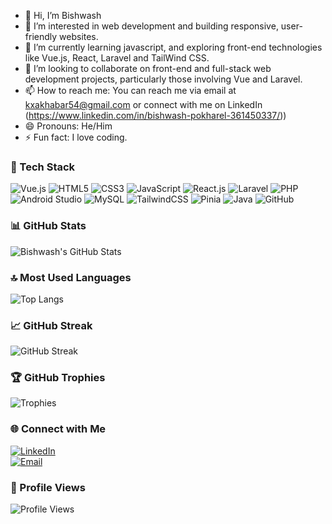 
- 👋 Hi, I’m Bishwash
- 👀 I’m interested in web development and building responsive, user-friendly websites.
- 🌱 I’m currently learning javascript, and exploring front-end technologies like Vue.js, React, Laravel and TailWind CSS.
- 💞️ I’m looking to collaborate on front-end and full-stack web development projects, particularly those involving Vue and Laravel.
- 📫 How to reach me: You can reach me via email at kxakhabar54@gmail.com or connect with me on LinkedIn (https://www.linkedin.com/in/bishwash-pokharel-361450337/))
- 😄 Pronouns: He/Him
- ⚡ Fun fact: I love coding.

### 🔧 Tech Stack

![Vue.js](https://img.shields.io/badge/-Vue.js-4FC08D?logo=vue.js&logoColor=white)
![HTML5](https://img.shields.io/badge/-HTML5-E34F26?logo=html5&logoColor=white)
![CSS3](https://img.shields.io/badge/-CSS3-1572B6?logo=css3&logoColor=white)
![JavaScript](https://img.shields.io/badge/-JavaScript-F7DF1E?logo=javascript&logoColor=black)
![React.js](https://img.shields.io/badge/-React.js-61DAFB?logo=react&logoColor=white)
![Laravel](https://img.shields.io/badge/-Laravel-F55247?logo=laravel&logoColor=white)
![PHP](https://img.shields.io/badge/-PHP-777BB4?logo=php&logoColor=white)
![Android Studio](https://img.shields.io/badge/-Android%20Studio-3DDC84?logo=android-studio&logoColor=white)
![MySQL](https://img.shields.io/badge/-MySQL-4479A1?logo=mysql&logoColor=white)
![TailwindCSS](https://img.shields.io/badge/-TailwindCSS-38B2AC?logo=tailwind-css&logoColor=white)
![Pinia](https://img.shields.io/badge/-Pinia-FFD400?logo=pinia&logoColor=black)
![Java](https://img.shields.io/badge/-Java-007396?logo=java&logoColor=white)
![GitHub](https://img.shields.io/badge/-GitHub-181717?logo=github&logoColor=white)


### 📊 GitHub Stats
![Bishwash's GitHub Stats](https://github-readme-stats.vercel.app/api?username=CoderBishwash&show_icons=true&theme=tokyonight&cache_seconds=86400)

### 🔝 Most Used Languages
![Top Langs](https://github-readme-stats.vercel.app/api/top-langs/?username=CoderBishwash&layout=compact&theme=tokyonight&cache_seconds=86400)

### 📈 GitHub Streak
![GitHub Streak](https://streak-stats.demolab.com?user=CoderBishwash&theme=tokyonight)

### 🏆 GitHub Trophies
![Trophies](https://github-profile-trophy.vercel.app/?username=CoderBishwash&theme=tokyonight)

### 🌐 Connect with Me

[![LinkedIn](https://img.shields.io/badge/-LinkedIn-0A66C2?logo=linkedin&logoColor=white)](https://www.linkedin.com/in/bishwash-pokharel-361450337/)  
[![Email](https://img.shields.io/badge/-Email-EA4335?logo=gmail&logoColor=white)](mailto:kxakhabar54@gmail.com)

### 👀 Profile Views
![Profile Views](https://komarev.com/ghpvc/?username=CoderBishwash&color=brightgreen)


<!---
bishal-dot/bishal-dot is a ✨ special ✨ repository because its `README.md` (this file) appears on your GitHub profile.
You can click the Preview link to take a look at your changes.
--->
